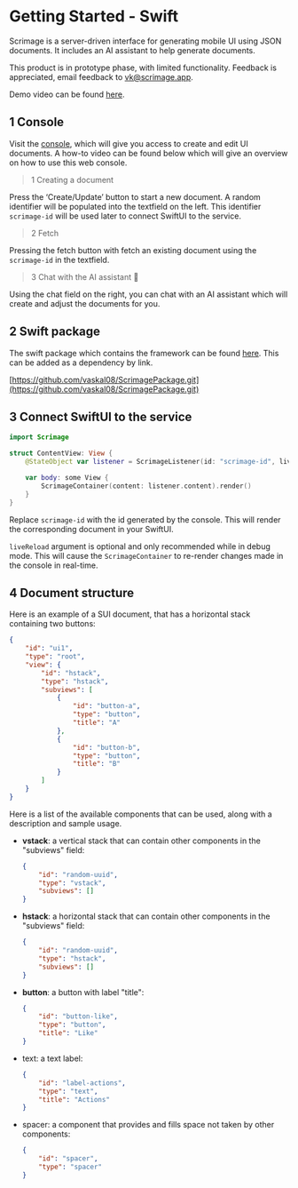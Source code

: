 # Getting Started - Swift

Scrimage is a server-driven interface for generating mobile UI using JSON documents. It includes an AI assistant to help generate documents.

This product is in prototype phase, with limited functionality. Feedback is appreciated, email feedback to [vk@scrimage.app](mailto:vk@scrimage.app).

Demo video can be found [here](https://www.youtube.com/watch?v=1S5qqhCO2yA).

## 1  Console

Visit the [console](https://agreeable-pebble-02d8e650f.2.azurestaticapps.net/), which will give you access to create and edit UI documents. A how-to video can be found below which will give an overview on how to use this web console.

> 1  Creating a document
> 

Press the ‘Create/Update’ button to start a new document. A random identifier will be populated into the textfield on the left. This identifier `scrimage-id` will be used later to connect SwiftUI to the service.

> 2  Fetch
> 

Pressing the fetch button with fetch an existing document using the `scrimage-id` in the textfield.

> 3  Chat with the AI assistant 🤖
> 

Using the chat field on the right, you can chat with an AI assistant which will create and adjust the documents for you. 

## 2  Swift package

The swift package which contains the framework can be found [here](https://github.com/vaskal08/ScrimagePackage.git). This can be added as a dependency by link.

[https://github.com/vaskal08/ScrimagePackage.git](https://github.com/vaskal08/ScrimagePackage.git)

## 3  Connect SwiftUI to the service

```swift
import Scrimage

struct ContentView: View {
    @StateObject var listener = ScrimageListener(id: "scrimage-id", liveReload: true) // liveReload is only recommended in debug mode.

    var body: some View {
        ScrimageContainer(content: listener.content).render()
    }
}
```

Replace `scrimage-id` with the id generated by the console. This will render the corresponding document in your SwiftUI.

`liveReload` argument is optional and only recommended while in debug mode. This will cause the `ScrimageContainer` to re-render changes made in the console in real-time.

## 4  Document structure

Here is an example of a SUI document, that has a horizontal stack containing two buttons: 

```json
{
	"id": "ui1",
	"type": "root",
	"view": {
		"id": "hstack",
		"type": "hstack",
		"subviews": [
			{
				"id": "button-a",
				"type": "button",
				"title": "A"
			},
			{
				"id": "button-b",
				"type": "button",
				"title": "B"
			}
		]
	}
}
```

Here is a list of the available components that can be used, along with a description and sample usage.

- **vstack**: a vertical stack that can contain other components in the "subviews" field:
    
    ```json
    {
    	"id": "random-uuid", 
    	"type": "vstack", 
    	"subviews": []
    }
    ```
    
- **hstack**: a horizontal stack that can contain other components in the "subviews" field:
    
    ```json
    {
    	"id": "random-uuid", 
    	"type": "hstack", 
    	"subviews": []
    }
    ```
    
- **button**: a button with label "title":
    
    ```json
    {
    	"id": "button-like", 
    	"type": "button", 
    	"title": "Like"
    }
    ```
    
- text: a text label:
    
    ```json
    {
    	"id": "label-actions", 
    	"type": "text", 
    	"title": "Actions"
    }
    ```
    
- spacer: a component that provides and fills space not taken by other components:
    
    ```json
    {
    	"id": "spacer", 
    	"type": "spacer"
    }
    ```